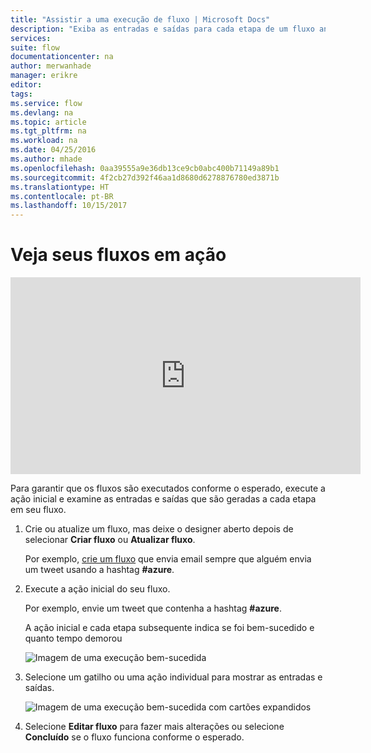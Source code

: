 ```yaml
---
title: "Assistir a uma execução de fluxo | Microsoft Docs"
description: "Exiba as entradas e saídas para cada etapa de um fluxo antes de terminá-lo, para verificar se ele se comporta conforme esperado."
services: 
suite: flow
documentationcenter: na
author: merwanhade
manager: erikre
editor: 
tags: 
ms.service: flow
ms.devlang: na
ms.topic: article
ms.tgt_pltfrm: na
ms.workload: na
ms.date: 04/25/2016
ms.author: mhade
ms.openlocfilehash: 0aa39555a9e36db13ce9cb0abc400b71149a89b1
ms.sourcegitcommit: 4f2cb27d392f46aa1d8680d6278876780ed3871b
ms.translationtype: HT
ms.contentlocale: pt-BR
ms.lasthandoff: 10/15/2017
---
```

# <a name="watch-your-flows-in-action"></a>Veja seus fluxos em ação
<iframe width="560" height="315" src="https://www.youtube.com/embed/3wPoUCGm7Yg" frameborder="0" allowfullscreen></iframe>

Para garantir que os fluxos são executados conforme o esperado, execute a ação inicial e examine as entradas e saídas que são geradas a cada etapa em seu fluxo.

1. Crie ou atualize um fluxo, mas deixe o designer aberto depois de selecionar **Criar fluxo** ou **Atualizar fluxo**.
   
     Por exemplo, [crie um fluxo](get-started-logic-flow.md) que envia email sempre que alguém envia um tweet usando a hashtag **#azure**.
2. Execute a ação inicial do seu fluxo.
   
    Por exemplo, envie um tweet que contenha a hashtag **#azure**.
   
    A ação inicial e cada etapa subsequente indica se foi bem-sucedido e quanto tempo demorou
   
    ![Imagem de uma execução bem-sucedida](./media/see-a-flow-run/successful-flow-run.png)
3. Selecione um gatilho ou uma ação individual para mostrar as entradas e saídas.
   
    ![Imagem de uma execução bem-sucedida com cartões expandidos](./media/see-a-flow-run/successful-flow-expanded-cards.png)
4. Selecione **Editar fluxo** para fazer mais alterações ou selecione **Concluído** se o fluxo funciona conforme o esperado.

